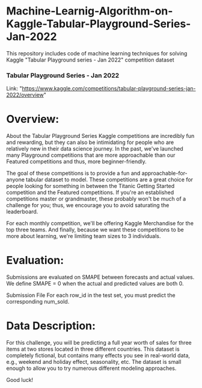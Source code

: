 # Machine-Learnig-Algorithm-on-Kaggle-Tabular-Playground-Series-Jan-2022
This repository includes code of machine learning techniques for solving Kaggle "Tabular Playground series - Jan 2022" competition dataset

### Tabular Playground Series - Jan 2022 ###

Link: "https://www.kaggle.com/competitions/tabular-playground-series-jan-2022/overview"


# Overview:

About the Tabular Playground Series
Kaggle competitions are incredibly fun and rewarding, but they can also be intimidating for people who are relatively new in their data science journey. In the past, we've launched many Playground competitions that are more approachable than our Featured competitions and thus, more beginner-friendly.

The goal of these competitions is to provide a fun and approachable-for-anyone tabular dataset to model. These competitions are a great choice for people looking for something in between the Titanic Getting Started competition and the Featured competitions. If you're an established competitions master or grandmaster, these probably won't be much of a challenge for you; thus, we encourage you to avoid saturating the leaderboard.

For each monthly competition, we'll be offering Kaggle Merchandise for the top three teams. And finally, because we want these competitions to be more about learning, we're limiting team sizes to 3 individuals.


# Evaluation:

Submissions are evaluated on SMAPE between forecasts and actual values. We define SMAPE = 0 when the actual and predicted values are both 0.

Submission File
For each row_id in the test set, you must predict the corresponding num_sold.

# Data Description:

For this challenge, you will be predicting a full year worth of sales for three items at two stores located in three different countries. This dataset is completely fictional, but contains many effects you see in real-world data, e.g., weekend and holiday effect, seasonality, etc. The dataset is small enough to allow you to try numerous different modeling approaches.

Good luck!


